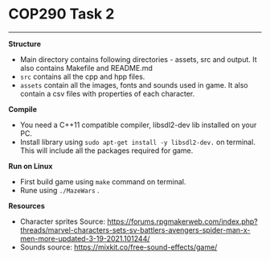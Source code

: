 # COP290 Task 2

---
 
**Structure**
* Main directory contains following directories - assets, src and output. It also contains Makefile and README.md
* ``src`` contains all the cpp and hpp files. 
* ``assets`` contain all the images, fonts and sounds used in game. It also contain a csv files with properties of each character.


**Compile**
* You need a C++11 compatible compiler, libsdl2-dev lib installed on your PC.
* Install library using ``sudo apt-get install -y libsdl2-dev.`` on terminal. This will include all the packages required for game.

**Run on Linux**
* First build game using ``make`` command on terminal.
* Rune using ``./MazeWars`` .

**Resources**
* Character sprites Source: https://forums.rpgmakerweb.com/index.php?threads/marvel-characters-sets-sv-battlers-avengers-spider-man-x-men-more-updated-3-19-2021.101244/
* Sounds source: https://mixkit.co/free-sound-effects/game/

